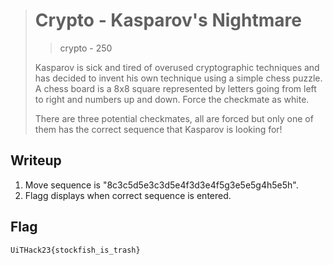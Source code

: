 > # Crypto - Kasparov's Nightmare
>
> > crypto - 250
>
> Kasparov is sick and tired of overused cryptographic techniques and has decided to invent his own technique using a simple chess puzzle. A chess board is a 8x8 square represented by letters going from left to right and numbers up and down. Force the checkmate as white. 
> 
> There are three potential checkmates, all are forced but only one of them has the  correct sequence that Kasparov is looking for!

## Writeup

1. Move sequence is "8c3c5d5e3c3d5e4f3d3e4f5g3e5e5g4h5e5h". 
2. Flagg displays when correct sequence is entered. 


## Flag

`UiTHack23{stockfish_is_trash}`
